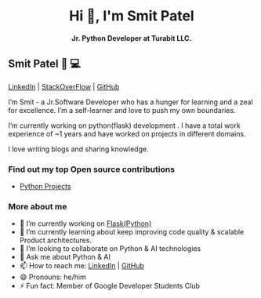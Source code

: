 <h1 align="center">Hi 👋, I'm Smit Patel</h1>
<h4 align="center">Jr. Python Developer at Turabit LLC.</h4>

## Smit Patel 💙 💻

[LinkedIn](https://www.linkedin.com/in/smit-patel-832093188) | [StackOverFlow](https://stackoverflow.com/users/12272197/smit-patel) | [GitHub](https://github.com/SMITPATEL2107/Smit_Patel)   

I’m ​Smit​ - ​a Jr.Software Developer who has a hunger for learning and a zeal for excellence. I’m a self-learner and love to push my own boundaries.

I’m currently working on python(flask)  development . I have a ​total work experience of ~1​ years and have worked on projects in different domains.

I love writing blogs and sharing knowledge.

### Find out my top Open source contributions
- [Python Projects](https://github.com/SMITPATEL2107?tab=repositories)

### More about me

- 🔭 I’m currently working on [Flask(Python)](https://flask.palletsprojects.com/en/2.0.x/)
- 🌱 I’m currently learning about keep improving code quality & scalable Product architectures.
- 👯 I’m looking to collaborate on Python & AI technologies
- 💬 Ask me about Python & AI
- 📫 How to reach me: [LinkedIn](https://www.linkedin.com/in/smit-patel-832093188) | [GitHub](https://www.linkedin.com/in/smit-patel-832093188)
- 😄 Pronouns: he/him
- ⚡ Fun fact: Member of Google Developer Students Club


<!-- <p align="left"> <img src="https://komarev.com/ghpvc/?username=SMITPATEL2107&label=Profile%20views&color=129e00&style=plastic" alt="smitpatel2107" /> </p>
<img align="right" alt="Coding" width="400" src="https://cdn.dribbble.com/users/2646423/screenshots/5507196/computer.gif">


<p><img align="left" src="https://github-readme-stats.vercel.app/api/top-langs?username=khushboogoel01&show_icons=true&locale=en&layout=compact" alt="khushboogoel01" /></p>

<p>&nbsp;<img align="center" src="https://github-readme-stats.vercel.app/api?username=khushboogoel01&show_icons=true&locale=en" alt="khushboogoel01" /></p> -->





